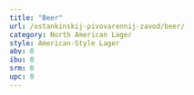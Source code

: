 ```yaml
---
title: "Beer"
url: /ostankinskij-pivovarennij-zavod/beer/
category: North American Lager
style: American-Style Lager
abv: 0
ibu: 0
srm: 0
upc: 0
---
```


